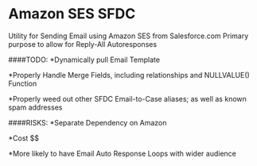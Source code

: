 Amazon SES SFDC
===============
Utility for Sending Email using Amazon SES from Salesforce.com
Primary purpose to allow for Reply-All Autoresponses


####TODO:
  *Dynamically pull Email Template

  *Properly Handle Merge Fields, including relationships and NULLVALUE() Function

  *Properly weed out other SFDC Email-to-Case aliases; as well as known spam addresses

####RISKS:
  *Separate Dependency on Amazon

  *Cost $$
  
  *More likely to have Email Auto Response Loops with wider audience
